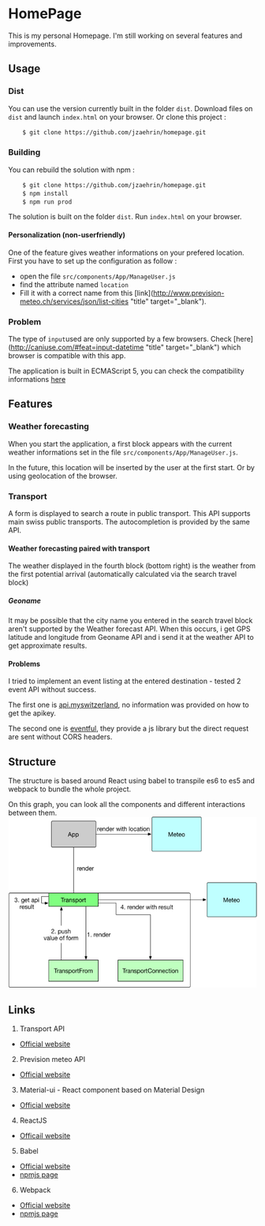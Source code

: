 # HomePage
This is my personal Homepage. I'm still working on several features and improvements.

## Usage

### Dist

You can use the version currently built in the folder `dist`.
Download files on `dist` and launch `index.html` on your browser.
Or clone this project :

```bash
    $ git clone https://github.com/jzaehrin/homepage.git
```

### Building

You can rebuild the solution with npm :
```bash
    $ git clone https://github.com/jzaehrin/homepage.git
    $ npm install
    $ npm run prod
```

The solution is built on the folder `dist`. Run `index.html` on your browser.

#### Personalization (non-userfriendly)

One of the feature gives weather informations on your prefered location.
First you have to set up the configuration as follow :  
- open the file `src/components/App/ManageUser.js`
- find the attribute named `location`
- Fill it with a correct name from this [link](http://www.prevision-meteo.ch/services/json/list-cities "title" target="_blank").


### Problem

The type of `input`used are only supported by a few browsers.
Check [here](http://caniuse.com/#feat=input-datetime "title" target="_blank") which browser is compatible with this app.

The application is built in ECMAScript 5, you can check the compatibility informations [here](http://caniuse.com/#feat=es5)

## Features

### Weather forecasting

When you start the application, a first block appears with the current weather informations set in the file `src/components/App/ManageUser.js`.

In the future, this location will be inserted by the user at the first start. Or by using geolocation of the browser.

### Transport

A form is displayed to search a route in public transport. This API supports main swiss public transports.
The autocompletion is provided by the same API.

#### Weather forecasting paired with transport

The weather displayed in the fourth block (bottom right) is the weather from the first potential arrival (automatically calculated via the search travel block)

##### Geoname
It may be possible that the city name you entered in the search travel block aren't supported by the Weather forecast API.
When this occurs, i get GPS latitude and longitude from Geoname API and i send it at the weather API to get approximate results.

#### Problems

I tried to implement an event listing at the entered destination - tested 2 event API without success.

The first one is [api.myswitzerland](http://api.myswitzerland.com/), no information was provided on how to get the apikey.

The second one is [eventful](http://api.eventful.com/), they provide a js library but the direct request are sent without CORS headers.

## Structure
The structure is based around React using babel to transpile es6 to es5 and webpack to bundle the whole project.

On this graph, you can look all the components and different interactions between them.
![struct](./assets/struct.png)

## Links

1. Transport API
  * [Official website](https://transport.opendata.ch/)
2. Prevision meteo API
  * [Official website](http://www.prevision-meteo.ch/services)
3. Material-ui - React component based on Material Design
  * [Official website](http://www.material-ui.com/)
4. ReactJS
  * [Officail website](https://facebook.github.io/react/)
5. Babel
  * [Official website](https://babeljs.io/)
  * [npmjs page](https://www.npmjs.com/package/babel-loader)
6. Webpack
  * [Official website](https://webpack.github.io/docs/)
  * [npmjs page](https://www.npmjs.com/package/webpack)
